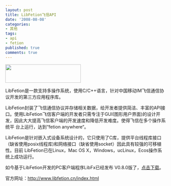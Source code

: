 ```yaml
---
layout: post
title: LibFetion飞信API
date: '2008-08-08'
categories:
- 其他
tags:
- api
- fetion
published: true
comments: true
---
```

<p><a href="http://www.libfetion.cn/index.html" target="_blank"><img class="alignnone" title="feixin" src="http://www.libfetion.cn/picture%5Cv8%5CLibFetion.png" alt="" width="237" height="58" /></a></p>

<p>LibFetion是一款支持多操作系统，使用C/C++语言，针对中国移动IM飞信通信协议开发的第三方应用程序库。</p>

<p>LibFetion封装了飞信通信协议并存储相关数据，给开发者提供简洁、丰富的API接口。使用LibFetion飞信客户端的开发者只需专注于GUI(图形用户界面)的设计开发，因此大大提高飞信客户端的开发速度和降低开发难度。使得飞信在多个操作系统平 台上运行，达到“fetion anywhere“。</p>

<p>LibFetion是针对嵌入式设备系统设计的，它只使用了C库，提供平台线程库接口（缺省使用posix线程库)和网络接口（缺省使用socket）因此具有较强的可移植性。目前 LibFetion已在Linux，Mac OS X，Windows，ucLinux，Ecos操作系统上成功运行。</p>

<p>如今基于LibFetion开发的PC客户端程序LibFx已经发布 V0.8.0版了，<a href="http://www.libfetion.cn/demoapp_download.html">点击下载</a>。</p>

<p>官方网址：<a href="http://www.libfetion.cn/index.html" target="_blank">http://www.libfetion.cn/index.html</a></p>
